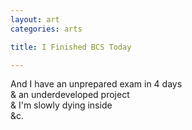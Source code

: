```yaml
---
layout: art
categories: arts

title: I Finished BCS Today

---
```


And I have an unprepared exam in 4 days<br>
& an underdeveloped project<br>
& I'm slowly dying inside<br>
&c.